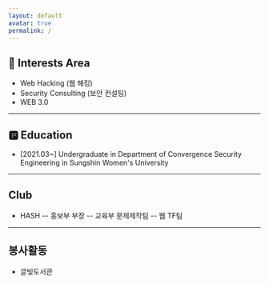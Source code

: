 ```yaml
---
layout: default
avatar: true
permalink: /
---
```

## 🚀 Interests Area
- Web Hacking (웹 해킹)
- Security Consulting (보안 컨설팅)
- WEB 3.0

---

## 🅿️ Education
- [2021.03~] Undergraduate in Department of Convergence Security Engineering in Sungshin Women's University


---

## Club
- HASH
  -- 홍보부 부장
  -- 교육부 문제제작팀
  -- 웹 TF팀
  

---

## 봉사활동
- 글빛도서관




